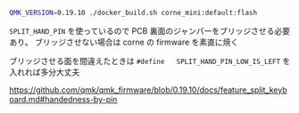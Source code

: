 ```bash
QMK_VERSION=0.19.10 ./docker_build.sh corne_mini:default:flash
```

`SPLIT_HAND_PIN` を使っているので PCB 裏面のジャンパーをブリッジさせる必要あり。
ブリッジさせない場合は corne の firmware を素直に焼く

ブリッジさせる面を間違えたときは `#define	SPLIT_HAND_PIN_LOW_IS_LEFT` を入れれば多分大丈夫

https://github.com/qmk/qmk_firmware/blob/0.19.10/docs/feature_split_keyboard.md#handedness-by-pin
